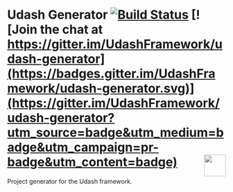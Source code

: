 # Udash Generator [![Build Status](https://travis-ci.org/UdashFramework/udash-generator.svg?branch=master)](https://travis-ci.org/UdashFramework/udash-generator) [![Join the chat at https://gitter.im/UdashFramework/udash-generator](https://badges.gitter.im/UdashFramework/udash-generator.svg)](https://gitter.im/UdashFramework/udash-generator?utm_source=badge&utm_medium=badge&utm_campaign=pr-badge&utm_content=badge) [<img align="right" height="50px" src="http://www.avsystem.com/avsystem_logo.png">](http://www.avsystem.com/)

Project generator for the Udash framework. 